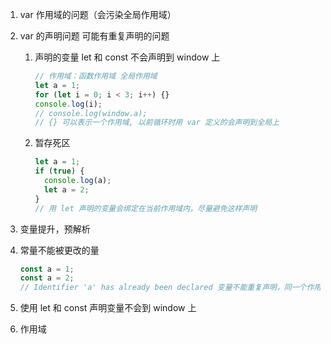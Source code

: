 1. var 作用域的问题（会污染全局作用域）

2. var 的声明问题 可能有重复声明的问题

   1. 声明的变量 let 和 const 不会声明到 window 上

      ```js
      // 作用域：函数作用域 全局作用域
      let a = 1;
      for (let i = 0; i < 3; i++) {}
      console.log(i);
      // console.log(window.a);
      // {} 可以表示一个作用域, 以前循环时用 var 定义的会声明到全局上
      ```

   2. 暂存死区

      ```js
      let a = 1;
      if (true) {
        console.log(a);
        let a = 2;
      }
      // 用 let 声明的变量会绑定在当前作用域内，尽量避免这样声明
      ```

3. 变量提升，预解析
4. 常量不能被更改的量

   ```js
   const a = 1;
   const a = 2;
   // Identifier 'a' has already been declared 变量不能重复声明，同一个作用域不能重复声明
   ```

5. 使用 let 和 const 声明变量不会到 window 上
6. 作用域
